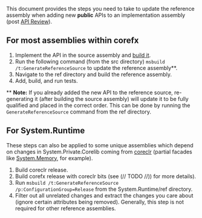 This document provides the steps you need to take to update the reference assembly when adding new **public** APIs to an implementation assembly (post [API Review](adding-api-guidelines.md)).

## For most assemblies within corefx
1) Implement the API in the source assembly and [build it](../workflow/building/libraries/README.md#building-individual-libraries).
2) Run the following command (from the src directory) `msbuild /t:GenerateReferenceSource` to update the reference assembly**.
3) Navigate to the ref directory and build the reference assembly.
4) Add, build, and run tests.

** **Note:** If you already added the new API to the reference source, re-generating it (after building the source assembly) will update it to be fully qualified  and placed in the correct order. This can be done by running the `GenerateReferenceSource` command from the ref directory.

## For System.Runtime
These steps can also be applied to some unique assemblies which depend on changes in System.Private.Corelib coming from [coreclr](https://github.com/dotnet/coreclr) (partial facades like [System.Memory](https://github.com/dotnet/corefx/blob/83711167ee74d2e87cf2d5ed3508c94044bb7edc/src/System.Memory/src/System.Memory.csproj#L6), for example).
1) Build coreclr release.
2) Build corefx release with coreclr bits (see (// TODO //)) for more details).
3) Run `msbuild /t:GenerateReferenceSource /p:ConfigurationGroup=Release` from the System.Runtime/ref directory.
4) Filter out all unrelated changes and extract the changes you care about (ignore certain attributes being removed). Generally, this step is not required for other reference assemblies.